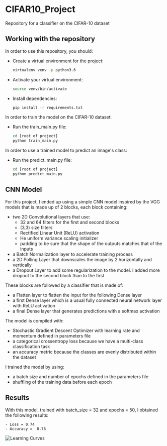 # CIFAR10_Project
Repository for a classifier on the CIFAR-10 dataset

## Working with the repository

In order to use this repository, you should:

- Create a virtual environment for the project:
    ```bash
    virtualenv venv -p python3.6
    ```

- Activate your virtual environment:
    ```bash
    source venv/bin/activate
    ```

- Install dependencies:
    ```bash
    pip install -r requirements.txt
    ```

In order to train the model on the CIFAR-10 dataset:

- Run the train_main.py file:
    ```bash
    cd [root of project]
    python train_main.py
    ```

In order to use a trained model to predict an image's class:

- Run the predict_main.py file:
    ```bash
    cd [root of project]
    python predict_main.py
    ```

## CNN Model

For this project, I ended up using a simple CNN model inspired by the VGG models that is made up of 2 blocks, each block containing:
- two 2D Convolutional layers that use:
    * 32 and 64 filters for the first and second blocks
    * (3,3) size filters
    * Rectified Linear Unit (ReLU) activation
    * He uniform variance scaling initializer
    * padding to be sure that the shape of the outputs matches that of the inputs
- a Batch Normalization layer to accelerate training process
- a 2D Polling Layer that downscales the image by 2 horizontally and vertically
- a Dropout Layer to add some regularization to the model. I added more dropout to the second block than to the first

These blocks are followed by a classifier that is made of:
- a Flatten layer to flatten the input for the following Dense layer
- a first Dense layer which is a usual fully connected neural network layer with ReLU activation
- a final Dense layer that generates predictions with a softmax activation

The model is compiled with:
- Stochastic Gradient Descent Optimizer with learning rate and momentum defined in parameters file
- a categorical crossentropy loss because we have a multi-class classification task
- an accuracy metric because the classes are evenly distributed within the dataset

I trained the model by using:
- a batch size and number of epochs defined in the parameters file
- shuffling of the training data before each epoch

## Results

With this model, trained with batch_size = 32 and epochs = 50, I obtained the following results:

    - Loss = 0.74
    - Accuracy =  0.76

![](outputs/2_blocks_20_epochs.png "Learning Curves")